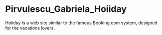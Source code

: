 # Pirvulescu_Gabriela_Hoiiday

Hoiiday is a web site similar to the famous Booking.com system, designed for the vacations lovers.
